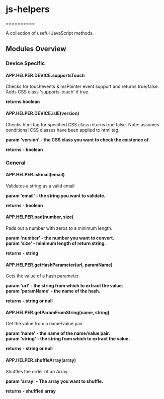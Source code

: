 <h1>js-helpers</h1>
==========

<p>A collection of useful JavaScript methods.</p>

<h2>Modules Overview</h2>
<h3>Device Specific</h3>
<h4>APP.HELPER.DEVICE.supportsTouch</h4>
<p>Checks for touchevents  & msPointer event support and returns true/false. Adds CSS class 'supports-touch' if true.</p>
<p><strong>returns boolean</strong></p>

<h4>APP.HELPER.DEVICE.isIE(version)</h4>
<p>Checks html tag for specified CSS class returns true false. Note: assumes conditional CSS classes have been applied to html tag.</p>
<p><strong>param 'version' - the CSS class you want to check the existence of.</strong></p>
<p><strong>returns - boolean</strong></p>

<h3>General</h3>

<h4>APP.HELPER.isEmail(email)</h4>
<p>Validates a string as a valid email</p>
<p><strong>param 'email' - the string you want to validate.</strong></p>
<p><strong>returns - boolean</strong></p>

<h4>APP.HELPER.pad(number, size)</h4>
<p>Pads out a number with zeros to a minimum length.</p>
<p><strong>param 'number' - the number you want to convert.</br>param 'size' - minimum length of return string.</strong></p>
<p><strong>returns - string</strong></p>

<h4>APP.HELPER.getHashParameter(url, paramName)</h4>
<p>Gets the value of a hash parameter.</p>
<p><strong>param 'url' - the string from which to extract the value.</br>
param 'paramName' - the name of the hash.</strong></p>
<p><strong>returns - string or null</strong></p>

<h4>APP.HELPER.getParamFromString(name, string)</h4>
<p>Get the value from a name/value pair.</p>
<p><strong>param 'name' - the name of the name/value pair.</br>
param 'string' - the string from which to extract the value.</strong></p>
<p><strong>returns - string or null</strong></p>

<h4>APP.HELPER.shuffleArray(array)</h4>
<p>Shuffles the order of an Array.</p>
<p><strong>param 'array' - The array you want to shuffle.</strong></p>
<p><strong>returns - shuffled array</strong></p>
